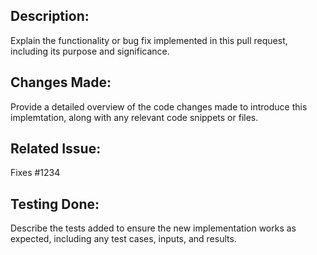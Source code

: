 ## Description:
Explain the functionality or bug fix implemented in this pull request, including its purpose and significance.

## Changes Made:
Provide a detailed overview of the code changes made to introduce this implemtation, along with any relevant code snippets or files.

## Related Issue:
Fixes #1234  <!--- Replace 1234 with the Issue number youre fixing, if it isnt linked to an issue then remive this section-->

## Testing Done:
Describe the tests added to ensure the new implementation works as expected, including any test cases, inputs, and results.
